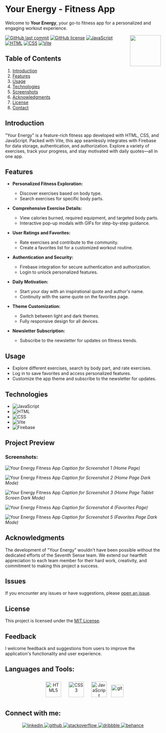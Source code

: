 # Your Energy - Fitness App

Welcome to **Your Energy**, your go-to fitness app for a personalized and engaging workout experience.

<img align="right" src="https://media.giphy.com/media/du3J3cXyzhj75IOgvA/giphy.gif" width="100"/>

[![GitHub last commit](https://img.shields.io/github/last-commit/Alexandrbig1/your-energy-fitness-app)](https://github.com/Alexandrbig1/goal-craft/commits/main)
[![GitHub license](https://img.shields.io/github/license/Alexandrbig1/your-energy-fitness-app)](https://github.com/Alexandrbig1/goal-craft/blob/main/LICENSE)
[![JavaScript](https://img.shields.io/badge/JavaScript-Latest-yellow.svg)](https://developer.mozilla.org/en-US/docs/Web/JavaScript)
[![HTML](https://img.shields.io/badge/HTML5-<!DOCTYPE%20html>-orange)](https://developer.mozilla.org/en-US/docs/Web/HTML)
[![CSS](https://img.shields.io/badge/CSS3-styles-blue)](https://developer.mozilla.org/en-US/docs/Web/CSS)
[![Vite](https://img.shields.io/badge/Vite-5.0.10-green)](https://vitejs.dev/)

## Table of Contents

1. [Introduction](#introduction)
2. [Features](#features)
3. [Usage](#usage)
4. [Technologies](#technologies)
5. [Screenshots](#screenshots)
6. [Acknowledgments](#acknowledgments)
7. [License](#license)
8. [Contact](#connect-with-me)

## Introduction

"Your Energy" is a feature-rich fitness app developed with HTML, CSS, and JavaScript. Packed with Vite, this app seamlessly integrates with Firebase for data storage, authentication, and authorization. Explore a variety of exercises, track your progress, and stay motivated with daily quotes—all in one app.

## Features

- **Personalized Fitness Exploration:**

  - Discover exercises based on body type.
  - Search exercises for specific body parts.

- **Comprehensive Exercise Details:**

  - View calories burned, required equipment, and targeted body parts.
  - Interactive pop-up modals with GIFs for step-by-step guidance.

- **User Ratings and Favorites:**

  - Rate exercises and contribute to the community.
  - Create a favorites list for a customized workout routine.

- **Authentication and Security:**

  - Firebase integration for secure authentication and authorization.
  - Login to unlock personalized features.

- **Daily Motivation:**

  - Start your day with an inspirational quote and author's name.
  - Continuity with the same quote on the favorites page.

- **Theme Customization:**

  - Switch between light and dark themes.
  - Fully responsive design for all devices.

- **Newsletter Subscription:**
  - Subscribe to the newsletter for updates on fitness trends.

## Usage

- Explore different exercises, search by body part, and rate exercises.
- Log in to save favorites and access personalized features.
- Customize the app theme and subscribe to the newsletter for updates.

## Technologies

- ![JavaScript](https://img.shields.io/badge/JavaScript-F7DF1E.svg?style=for-the-badge&logo=JavaScript&logoColor=black)
- ![HTML](https://img.shields.io/badge/HTML5-E34F26.svg?style=for-the-badge&logo=HTML5&logoColor=white)
- ![CSS](https://img.shields.io/badge/CSS3-1572B6.svg?style=for-the-badge&logo=CSS3&logoColor=white)
- ![Vite](https://img.shields.io/badge/Vite-646CFF.svg?style=for-the-badge&logo=Vite&logoColor=white)
- ![Firebase](https://img.shields.io/badge/Firebase-FFCA28.svg?style=for-the-badge&logo=Firebase&logoColor=black)

## Project Preview

### Screenshots:

![Your Energy Fitness App](/images/screenshots/energy-home1.jpg) _Caption for Screenshot 1
(Home Page)_

![Your Energy Fitness App](/images/screenshots/energy-home2.jpg) _Caption for Screenshot 2
(Home Page Dark Mode)_

![Your Energy Fitness App](/images/screenshots/energy-home3.jpg) _Caption for Screenshot 3
(Home Page Tablet Screen Dark Mode)_

![Your Energy Fitness App](/images/screenshots/energy-favorites1.jpg) _Caption for Screenshot 4
(Favorites Page)_

![Your Energy Fitness App](/images/screenshots/energy-favorites2.jpg) _Caption for Screenshot 5
(Favorites Page Dark Mode)_

## Acknowledgments

The development of "Your Energy" wouldn't have been possible without the dedicated efforts of the Seventh Sense team. We extend our heartfelt appreciation to each team member for their hard work, creativity, and commitment to making this project a success.

## Issues

If you encounter any issues or have suggestions, please
[open an issue](https://github.com/Alexandrbig1/your-energy-fitness-app/issues).

## License

This project is licensed under the [MIT License](LICENSE).

## Feedback

I welcome feedback and suggestions from users to improve the application's
functionality and user experience.

## Languages and Tools:

<div align="center">

<a href="https://en.wikipedia.org/wiki/HTML5" target="_blank"><img style="margin: 10px" src="https://profilinator.rishav.dev/skills-assets/html5-original-wordmark.svg" alt="HTML5" height="50" /></a>
<a href="https://www.w3schools.com/css/" target="_blank"><img style="margin: 10px" src="https://profilinator.rishav.dev/skills-assets/css3-original-wordmark.svg" alt="CSS3" height="50" /></a>
<a href="https://www.javascript.com/" target="_blank"><img style="margin: 10px" src="https://profilinator.rishav.dev/skills-assets/javascript-original.svg" alt="JavaScript" height="50" /></a>
<a href="https://git-scm.com/" target="_blank" rel="noreferrer">
<img src="https://www.vectorlogo.zone/logos/git-scm/git-scm-icon.svg" alt="git" width="40" height="40"/></a>

</div>

## Connect with me:

<div align="center">
<a href="https://linkedin.com/in/alex-smagin29" target="_blank">
<img src=https://img.shields.io/badge/linkedin-%231E77B5.svg?&style=for-the-badge&logo=linkedin&logoColor=white alt=linkedin style="margin-bottom: 5px;" />
</a>
<a href="https://github.com/alexandrbig1" target="_blank">
<img src=https://img.shields.io/badge/github-%2324292e.svg?&style=for-the-badge&logo=github&logoColor=white alt=github style="margin-bottom: 5px;" />
</a>
<a href="https://stackoverflow.com/users/22484161/alex-smagin" target="_blank">
<img src=https://img.shields.io/badge/stackoverflow-%23F28032.svg?&style=for-the-badge&logo=stackoverflow&logoColor=white alt=stackoverflow style="margin-bottom: 5px;" />
</a>
<a href="https://dribbble.com/Alexandrbig1" target="_blank">
<img src=https://img.shields.io/badge/dribbble-%23E45285.svg?&style=for-the-badge&logo=dribbble&logoColor=white alt=dribbble style="margin-bottom: 5px;" />
</a>
<a href="https://www.behance.net/a1126" target="_blank">
<img src=https://img.shields.io/badge/behance-%23191919.svg?&style=for-the-badge&logo=behance&logoColor=white alt=behance style="margin-bottom: 5px;" />
</a>
</div>

